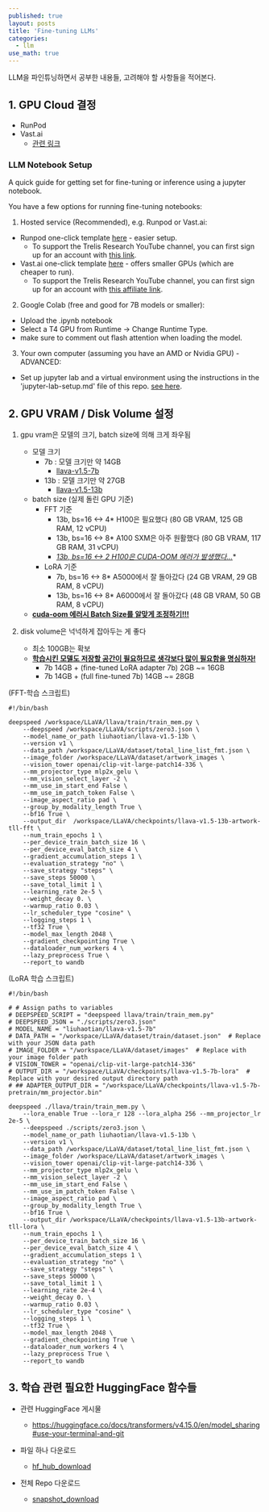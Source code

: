 ```yaml
---
published: true
layout: posts
title: 'Fine-tuning LLMs'
categories: 
  - llm
use_math: true
---
```


LLM을 파인튜닝하면서 공부한 내용들, 고려해야 할 사항들을 적어본다.



## 1. GPU Cloud 결정

- RunPod
- Vast.ai
	- [관련 링크](https://github.com/TrelisResearch/install-guides/blob/main/llm-notebook-setup.md)



### LLM Notebook Setup

A quick guide for getting set for fine-tuning or inference using a jupyter notebook.

You have a few options for running fine-tuning notebooks:
1. Hosted service (Recommended), e.g. Runpod or Vast.ai:
- Runpod one-click template [here](https://runpod.io/gsc?template=ifyqsvjlzj&ref=jmfkcdio) - easier setup.
    - To support the Trelis Research YouTube channel, you can first sign up for an account with [this link](https://runpod.io?ref=jmfkcdio).
- Vast.ai one-click template [here](https://cloud.vast.ai/?ref_id=98762&creator_id=98762&name=Fine-tuning%20Notebook%20by%20Trelis%20-%20Cuda%2012.1) - offers smaller GPUs (which are cheaper to run).
    - To support the Trelis Research YouTube channel, you can first sign up for an account with [this affiliate link](https://cloud.vast.ai/?ref_id=98762).
2. Google Colab (free and good for 7B models or smaller):
- Upload the .ipynb notebook
- Select a T4 GPU from Runtime -> Change Runtime Type.
- make sure to comment out flash attention when loading the model.
3. Your own computer (assuming you have an AMD or Nvidia GPU) - ADVANCED:
- Set up jupyter lab and a virtual environment using the instructions in the 'jupyter-lab-setup.md' file of this repo. [see here](https://github.com/TrelisResearch/install-guides/blob/main/jupyter-lab-setup.md).



## 2. GPU VRAM / Disk Volume 설정

1. gpu vram은 모델의 크기, batch size에 의해 크게 좌우됨
	- 모델 크기
		- 7b : 모델 크기만 약 14GB
			- [llava-v1.5-7b](https://huggingface.co/liuhaotian/llava-v1.5-7b)
		- 13b : 모델 크기만 약 27GB
			- [llava-v1.5-13b](https://huggingface.co/liuhaotian/llava-v1.5-7b)
	- batch size (실제 돌린 GPU 기준)
		- FFT 기준
			- 13b, bs=16 <-> 4* H100은 필요했다 (80 GB VRAM, 125 GB RAM, 12 vCPU)
			- 13b, bs=16 <-> 8* A100 SXM은 아주 원활했다 (80 GB VRAM, 117 GB RAM, 31 vCPU)
			- **<u>13b, bs=16 <-> 2* H100은 CUDA-OOM 에러가 발생했다...</u>**
		- LoRA 기준
			- 7b, bs=16 <-> 8* A5000에서 잘 돌아갔다 (24 GB VRAM, 29 GB RAM,  8 vCPU)
			- 13b, bs=16 <-> 8* A6000에서 잘 돌아갔다 (48 GB VRAM, 50 GB RAM,  8 vCPU)
	- **<u>cuda-oom 에러시 Batch Size를 알맞게 조정하기!!!</u>**

2. disk volume은 넉넉하게 잡아두는 게 좋다
	- 최소 100GB는 확보
	- **<u>학습시킨 모델도 저장할 공간이 필요하므로 생각보다 많이 필요함을 명심하자!</u>**
		- 7b 14GB + (fine-tuned LoRA adapter 7b) 2GB ~= 16GB
		- 7b  14GB + (full fine-tuned 7b) 14GB ~= 28GB



(FFT-학습 스크립트)

```shell
#!/bin/bash

deepspeed /workspace/LLaVA/llava/train/train_mem.py \
    --deepspeed /workspace/LLaVA/scripts/zero3.json \
    --model_name_or_path liuhaotian/llava-v1.5-13b \
    --version v1 \
    --data_path /workspace/LLaVA/dataset/total_line_list_fmt.json \
    --image_folder /workspace/LLaVA/dataset/artwork_images \
    --vision_tower openai/clip-vit-large-patch14-336 \
    --mm_projector_type mlp2x_gelu \
    --mm_vision_select_layer -2 \
    --mm_use_im_start_end False \
    --mm_use_im_patch_token False \
    --image_aspect_ratio pad \
    --group_by_modality_length True \
    --bf16 True \
    --output_dir  /workspace/LLaVA/checkpoints/llava-v1.5-13b-artwork-tll-fft \
    --num_train_epochs 1 \
    --per_device_train_batch_size 16 \
    --per_device_eval_batch_size 4 \
    --gradient_accumulation_steps 1 \
    --evaluation_strategy "no" \
    --save_strategy "steps" \
    --save_steps 50000 \
    --save_total_limit 1 \
    --learning_rate 2e-5 \
    --weight_decay 0. \
    --warmup_ratio 0.03 \
    --lr_scheduler_type "cosine" \
    --logging_steps 1 \
    --tf32 True \
    --model_max_length 2048 \
    --gradient_checkpointing True \
    --dataloader_num_workers 4 \
    --lazy_preprocess True \
    --report_to wandb

```



(LoRA 학습 스크립트)

```shell
#!/bin/bash

# # Assign paths to variables
# DEEPSPEED_SCRIPT = "deepspeed llava/train/train_mem.py"
# DEEPSPEED_JSON = "./scripts/zero3.json"
# MODEL_NAME = "liuhaotian/llava-v1.5-7b"
# DATA_PATH = "/workspace/LLaVA/dataset/train/dataset.json"  # Replace with your JSON data path
# IMAGE_FOLDER = "/workspace/LLaVA/dataset/images"  # Replace with your image folder path
# VISION_TOWER = "openai/clip-vit-large-patch14-336"
# OUTPUT_DIR = "/workspace/LLaVA/checkpoints/llava-v1.5-7b-lora"  # Replace with your desired output directory path
# ## ADAPTER_OUTPUT_DIR = "/workspace/LLaVA/checkpoints/llava-v1.5-7b-pretrain/mm_projector.bin"

deepspeed ./llava/train/train_mem.py \
    --lora_enable True --lora_r 128 --lora_alpha 256 --mm_projector_lr 2e-5 \
    --deepspeed ./scripts/zero3.json \
    --model_name_or_path liuhaotian/llava-v1.5-13b \
    --version v1 \
    --data_path /workspace/LLaVA/dataset/total_line_list_fmt.json \
    --image_folder /workspace/LLaVA/dataset/artwork_images \
    --vision_tower openai/clip-vit-large-patch14-336 \
    --mm_projector_type mlp2x_gelu \
    --mm_vision_select_layer -2 \
    --mm_use_im_start_end False \
    --mm_use_im_patch_token False \
    --image_aspect_ratio pad \
    --group_by_modality_length True \
    --bf16 True \
    --output_dir /workspace/LLaVA/checkpoints/llava-v1.5-13b-artwork-tll-lora \
    --num_train_epochs 1 \
    --per_device_train_batch_size 16 \
    --per_device_eval_batch_size 4 \
    --gradient_accumulation_steps 1 \
    --evaluation_strategy "no" \
    --save_strategy "steps" \
    --save_steps 50000 \
    --save_total_limit 1 \
    --learning_rate 2e-4 \
    --weight_decay 0. \
    --warmup_ratio 0.03 \
    --lr_scheduler_type "cosine" \
    --logging_steps 1 \
    --tf32 True \
    --model_max_length 2048 \
    --gradient_checkpointing True \
    --dataloader_num_workers 4 \
    --lazy_preprocess True \
    --report_to wandb

```



## 3. 학습 관련 필요한 HuggingFace 함수들

- 관련 HuggingFace 게시물
	- https://huggingface.co/docs/transformers/v4.15.0/en/model_sharing#use-your-terminal-and-git
- 파일 하나 다운로드
	- [hf_hub_download](https://huggingface.co/docs/huggingface_hub/v0.20.3/en/package_reference/file_download#huggingface_hub.hf_hub_download)

- 전체 Repo 다운로드
	- [snapshot_download](https://huggingface.co/docs/huggingface_hub/v0.20.3/en/package_reference/file_download#huggingface_hub.snapshot_download)

